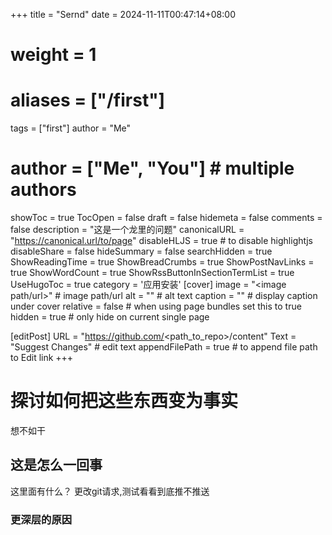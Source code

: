 +++
title = "Sernd"
date = 2024-11-11T00:47:14+08:00
# weight = 1
# aliases = ["/first"]
tags = ["first"]
author = "Me"
# author = ["Me", "You"] # multiple authors
showToc = true
TocOpen = false
draft = false
hidemeta = false
comments = false
description = "这是一个龙里的问题"
canonicalURL = "https://canonical.url/to/page"
disableHLJS = true # to disable highlightjs
disableShare = false
hideSummary = false
searchHidden = true
ShowReadingTime = true
ShowBreadCrumbs = true
ShowPostNavLinks = true
ShowWordCount = true
ShowRssButtonInSectionTermList = true
UseHugoToc = true
category = '应用安装'
[cover]
    image = "<image path/url>" # image path/url
    alt = "<alt text>" # alt text
    caption = "<text>" # display caption under cover
    relative = false # when using page bundles set this to true
    hidden = true # only hide on current single page

[editPost]
    URL = "https://github.com/<path_to_repo>/content"
    Text = "Suggest Changes" # edit text
    appendFilePath = true # to append file path to Edit link
+++

# 探讨如何把这些东西变为事实
想不如干

## 这是怎么一回事
这里面有什么？
更改git请求,测试看看到底推不推送
### 更深层的原因

